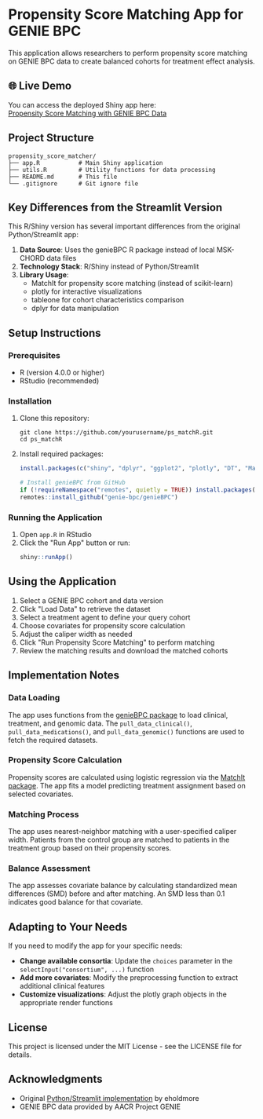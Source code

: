 # Propensity Score Matching App for GENIE BPC

This application allows researchers to perform propensity score matching on GENIE BPC data to create balanced cohorts for treatment effect analysis.

## 🌐 Live Demo

You can access the deployed Shiny app here:  
[Propensity Score Matching with GENIE BPC Data](https://eholdmore.shinyapps.io/propensity-score-matcher)

## Project Structure

```
propensity_score_matcher/
├── app.R           # Main Shiny application 
├── utils.R         # Utility functions for data processing
├── README.md       # This file
└── .gitignore      # Git ignore file
```

## Key Differences from the Streamlit Version

This R/Shiny version has several important differences from the original Python/Streamlit app:

1. **Data Source**: Uses the genieBPC R package instead of local MSK-CHORD data files
2. **Technology Stack**: R/Shiny instead of Python/Streamlit
3. **Library Usage**: 
   - MatchIt for propensity score matching (instead of scikit-learn)
   - plotly for interactive visualizations
   - tableone for cohort characteristics comparison
   - dplyr for data manipulation

## Setup Instructions

### Prerequisites

- R (version 4.0.0 or higher)
- RStudio (recommended)

### Installation

1. Clone this repository:
   ```
   git clone https://github.com/yourusername/ps_matchR.git
   cd ps_matchR
   ```

2. Install required packages:
   ```R
   install.packages(c("shiny", "dplyr", "ggplot2", "plotly", "DT", "MatchIt", "tableone", "scales"))
   
   # Install genieBPC from GitHub
   if (!requireNamespace("remotes", quietly = TRUE)) install.packages("remotes")
   remotes::install_github("genie-bpc/genieBPC")
   ```

### Running the Application

1. Open `app.R` in RStudio
2. Click the "Run App" button or run:
   ```R
   shiny::runApp()
   ```

## Using the Application

1. Select a GENIE BPC cohort and data version
2. Click "Load Data" to retrieve the dataset
3. Select a treatment agent to define your query cohort
4. Choose covariates for propensity score calculation
5. Adjust the caliper width as needed
6. Click "Run Propensity Score Matching" to perform matching
7. Review the matching results and download the matched cohorts

## Implementation Notes

### Data Loading

The app uses functions from the [genieBPC package](https://genie-bpc.github.io/genieBPC/) to load clinical, treatment, and genomic data. The `pull_data_clinical()`, `pull_data_medications()`, and `pull_data_genomic()` functions are used to fetch the required datasets.

### Propensity Score Calculation

Propensity scores are calculated using logistic regression via the [MatchIt package](https://cran.r-project.org/web/packages/MatchIt/vignettes/MatchIt.html). The app fits a model predicting treatment assignment based on selected covariates.

### Matching Process

The app uses nearest-neighbor matching with a user-specified caliper width. Patients from the control group are matched to patients in the treatment group based on their propensity scores.

### Balance Assessment

The app assesses covariate balance by calculating standardized mean differences (SMD) before and after matching. An SMD less than 0.1 indicates good balance for that covariate.

## Adapting to Your Needs

If you need to modify the app for your specific needs:

- **Change available consortia**: Update the `choices` parameter in the `selectInput("consortium", ...)` function
- **Add more covariates**: Modify the preprocessing function to extract additional clinical features
- **Customize visualizations**: Adjust the plotly graph objects in the appropriate render functions

## License

This project is licensed under the MIT License - see the LICENSE file for details.

## Acknowledgments

- Original [Python/Streamlit implementation](https://github.com/eholdmore/propensity_score_matcher) by eholdmore
- GENIE BPC data provided by AACR Project GENIE
